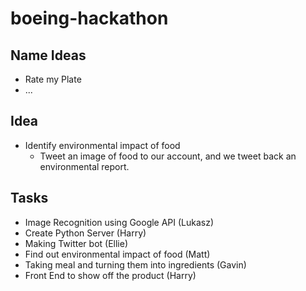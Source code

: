 # boeing-hackathon

## Name Ideas

- Rate my Plate
- ...

## Idea

- Identify environmental impact of food
  - Tweet an image of food to our account, and we tweet back an environmental report.
  

## Tasks

- Image Recognition using Google API (Lukasz)
- Create Python Server (Harry)
- Making Twitter bot (Ellie)
- Find out environmental impact of food (Matt)
- Taking meal and turning them into ingredients (Gavin)
- Front End to show off the product (Harry)
